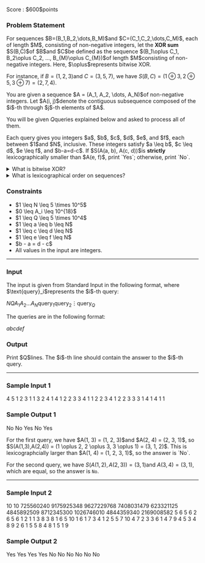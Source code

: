 
<div>

<span>

<span>

<p>
Score : $600$points
</p>

<div>

<section>

### **Problem Statement**

<p>
For sequences $B=(B_1,B_2,\dots,B_M)$and $C=(C_1,C_2,\dots,C_M)$, each of length $M$, consisting of non-negative integers, let the 
<strong>
XOR sum
</strong>
$S(B,C)$of $B$and $C$be defined as the sequence $(B_1\oplus C_1, B_2\oplus C_2, ..., B_{M}\oplus C_{M})$of length $M$consisting of non-negative integers. Here, $\oplus$represents bitwise XOR.

For instance, if $B = (1, 2, 3)$and $C = (3, 5, 7)$, we have $S(B, C) = (1\oplus 3, 2\oplus 5, 3\oplus 7) = (2, 7, 4)$.
</p>

<p>
You are given a sequence $A = (A_1, A_2, \dots, A_N)$of non-negative integers. Let $A(i, j)$denote the contiguous subsequence composed of the $i$-th through $j$-th elements of $A$.

You will be given $Q$queries explained below and asked to process all of them.
</p>

<p>
Each query gives you integers $a$, $b$, $c$, $d$, $e$, and $f$, each between $1$and $N$, inclusive. These integers satisfy $a \leq b$, $c \leq d$, $e \leq f$, and $b-a=d-c$. If $S(A(a, b), A(c, d))$is 
<strong>
strictly
</strong>
lexicographically smaller than $A(e, f)$, print `Yes`; otherwise, print `No`.
</p>

<details>

<summary>
What is bitwise XOR?
</summary>
The exclusive logical sum $a \oplus b$of two integers $a$and $b$is defined as follows.

<ul>

<li>
The $2^k$'s place ($k \geq 0$) in the binary notation of $a \oplus b$is $1$if exactly one of the $2^k$'s places in the binary notation of $a$and $b$is $1$; otherwise, it is $0$.
</li>

</ul>
For example, $3 \oplus 5 = 6$(In binary notation: $011 \oplus 101 = 110$).

</details>

<details>

<summary>
What is lexicographical order on sequences?
</summary>

<p>
A sequence $A = (A_1, \ldots, A_{|A|})$is said to be 
<strong>
strictly lexicographically smaller
</strong>
than a sequence $B = (B_1, \ldots, B_{|B|})$if and only if 1. or 2. below is satisfied.

</p>

<ol>

<li>
$|A|<|B|$and $(A_{1},\ldots,A_{|A|}) = (B_1,\ldots,B_{|A|})$.
</li>

<li>
There is an integer $1\leq i\leq \min\{|A|,|B|\}$that satisfies both of the following.

<ul>

<li>
$(A_{1},\ldots,A_{i-1}) = (B_1,\ldots,B_{i-1})$.
</li>

<li>
$A_i < B_i$.
</li>

</ul>

</li>

</ol>

</details>

</section>

</div>

<div>

<section>

### **Constraints**

<ul>

<li>
$1 \leq N \leq 5 \times 10^5$
</li>

<li>
$0 \leq A_i \leq 10^{18}$
</li>

<li>
$1 \leq Q \leq 5 \times 10^4$
</li>

<li>
$1 \leq a \leq b \leq N$
</li>

<li>
$1 \leq c \leq d \leq N$
</li>

<li>
$1 \leq e \leq f \leq N$
</li>

<li>
$b - a = d - c$
</li>

<li>
All values in the input are integers.
</li>

</ul>

</section>

</div>

---

<div>

<div>

<section>

### **Input**

<p>
The input is given from Standard Input in the following format, where $\text{query}_i$represents the $i$-th query:
</p>

<div>

$N$$Q$$A_1$$A_2$$\dots$$A_N$$\text{query}_1$$\text{query}_2$$\vdots$$\text{query}_Q$
</div>

<p>
The queries are in the following format:
</p>

<div>

$a$$b$$c$$d$$e$$f$
</div>

</section>

</div>

<div>

<section>

### **Output**

<p>
Print $Q$lines. The $i$-th line should contain the answer to the $i$-th query.
</p>

</section>

</div>

</div>

---

<div>

<section>

### **Sample Input 1**

<div>

4 5
1 2 3 1
1 3 2 4 1 4
1 2 2 3 3 4
1 1 2 2 3 4
1 2 2 3 3 3
1 4 1 4 1 1

</div>

</section>

</div>

<div>

<section>

### **Sample Output 1**

<div>

No
No
Yes
No
Yes

</div>

<p>
For the first query, we have $A(1, 3) = (1, 2, 3)$and $A(2, 4) = (2, 3, 1)$, so $S(A(1,3),A(2,4)) = (1 \oplus  2, 2 \oplus 3, 3 \oplus 1) = (3, 1, 2)$. This is lexicographcially larger than $A(1, 4) = (1, 2, 3, 1)$, so the answer is `No`.

For the second query, we have $S(A(1,2),A(2,3)) = (3, 1)$and $A(3,4) = (3, 1)$, which are equal, so the answer is `No`.
</p>

</section>

</div>

---

<div>

<section>

### **Sample Input 2**

<div>

10 10
725560240 9175925348 9627229768 7408031479 623321125 4845892509 8712345300 1026746010 4844359340 2169008582
5 6 5 6 2 6
5 6 1 2 1 1
3 8 3 8 1 6
5 10 1 6 1 7
3 4 1 2 5 5
7 10 4 7 2 3
3 6 1 4 7 9
4 5 3 4 8 9
2 6 1 5 5 8
4 8 1 5 1 9

</div>

</section>

</div>

<div>

<section>

### **Sample Output 2**

<div>

Yes
Yes
Yes
Yes
No
No
No
No
No
No

</div>

</section>

</div>

</span>

</span>

</div>
